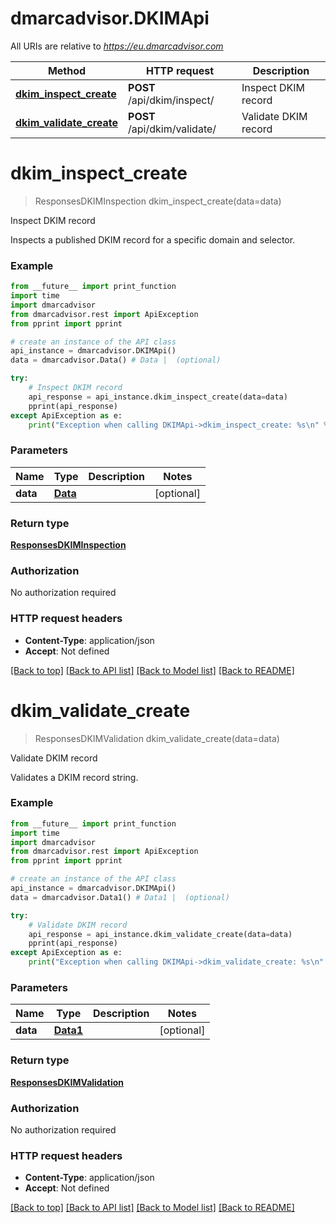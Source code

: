 # dmarcadvisor.DKIMApi

All URIs are relative to *https://eu.dmarcadvisor.com*

Method | HTTP request | Description
------------- | ------------- | -------------
[**dkim_inspect_create**](DKIMApi.md#dkim_inspect_create) | **POST** /api/dkim/inspect/ | Inspect DKIM record
[**dkim_validate_create**](DKIMApi.md#dkim_validate_create) | **POST** /api/dkim/validate/ | Validate DKIM record


# **dkim_inspect_create**
> ResponsesDKIMInspection dkim_inspect_create(data=data)

Inspect DKIM record

Inspects a published DKIM record for a specific domain and selector.

### Example
```python
from __future__ import print_function
import time
import dmarcadvisor
from dmarcadvisor.rest import ApiException
from pprint import pprint

# create an instance of the API class
api_instance = dmarcadvisor.DKIMApi()
data = dmarcadvisor.Data() # Data |  (optional)

try:
    # Inspect DKIM record
    api_response = api_instance.dkim_inspect_create(data=data)
    pprint(api_response)
except ApiException as e:
    print("Exception when calling DKIMApi->dkim_inspect_create: %s\n" % e)
```

### Parameters

Name | Type | Description  | Notes
------------- | ------------- | ------------- | -------------
 **data** | [**Data**](Data.md)|  | [optional] 

### Return type

[**ResponsesDKIMInspection**](ResponsesDKIMInspection.md)

### Authorization

No authorization required

### HTTP request headers

 - **Content-Type**: application/json
 - **Accept**: Not defined

[[Back to top]](#) [[Back to API list]](../README.md#documentation-for-api-endpoints) [[Back to Model list]](../README.md#documentation-for-models) [[Back to README]](../README.md)

# **dkim_validate_create**
> ResponsesDKIMValidation dkim_validate_create(data=data)

Validate DKIM record

Validates a DKIM record string.

### Example
```python
from __future__ import print_function
import time
import dmarcadvisor
from dmarcadvisor.rest import ApiException
from pprint import pprint

# create an instance of the API class
api_instance = dmarcadvisor.DKIMApi()
data = dmarcadvisor.Data1() # Data1 |  (optional)

try:
    # Validate DKIM record
    api_response = api_instance.dkim_validate_create(data=data)
    pprint(api_response)
except ApiException as e:
    print("Exception when calling DKIMApi->dkim_validate_create: %s\n" % e)
```

### Parameters

Name | Type | Description  | Notes
------------- | ------------- | ------------- | -------------
 **data** | [**Data1**](Data1.md)|  | [optional] 

### Return type

[**ResponsesDKIMValidation**](ResponsesDKIMValidation.md)

### Authorization

No authorization required

### HTTP request headers

 - **Content-Type**: application/json
 - **Accept**: Not defined

[[Back to top]](#) [[Back to API list]](../README.md#documentation-for-api-endpoints) [[Back to Model list]](../README.md#documentation-for-models) [[Back to README]](../README.md)

